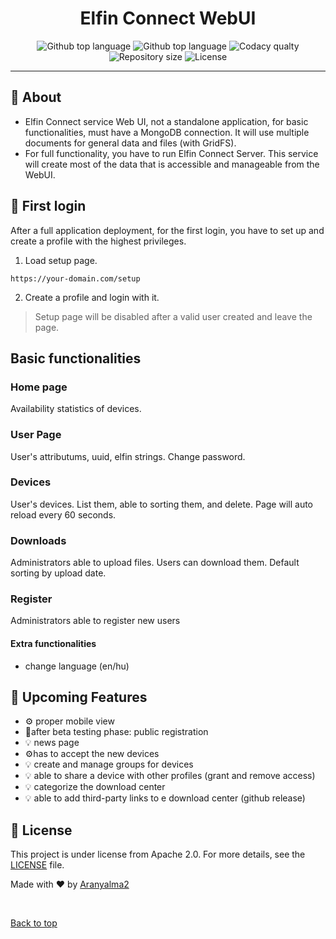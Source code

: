<h1 align="center">Elfin Connect WebUI</h1>
<p align="center">
<img alt="Github top language" src="https://img.shields.io/badge/version-0.1.53-blue">

<img alt="Github top language" src="https://img.shields.io/github/languages/top/Aranyalma2/elfinconnectweb?color=8f3d3d">

<img alt="Codacy qualty" src="https://img.shields.io/codacy/grade/c3979895a7cb4800badebefc286cde5f" />

<img alt="Repository size" src="https://img.shields.io/github/repo-size/Aranyalma2/elfinConnectweb?color=532BEAF">

<img alt="License" src="https://img.shields.io/github/license/Aranyalma2/elfinconnectweb?color=56BEB8">

</p>

<hr>

## :dart: About
* Elfin Connect service Web UI, not a standalone application, for basic functionalities, must have a MongoDB connection. It will use multiple documents for general data and files (with GridFS).
* For full functionality, you have to run Elfin Connect Server. This service will create most of the data that is accessible and manageable from the WebUI.

## :checkered_flag: First login
After a full application deployment, for the first login, you have to set up and create a profile with the highest privileges.
1. Load setup page.
```
https://your-domain.com/setup
```
2. Create a profile and login with it.

>Setup page will be disabled after a valid user created and leave the page.

## Basic functionalities

### Home page
Availability statistics of devices.

### User Page
User's attributums, uuid, elfin strings.
Change password.

### Devices
User's devices. List them, able to sorting them, and delete.
Page will auto reload every 60 seconds.

### Downloads
Administrators able to upload files.
Users can download them.
Default sorting by upload date.

### Register
Administrators able to register new users

#### Extra functionalities
* change language (en/hu)

## :page_with_curl: Upcoming Features
* :gear: proper mobile view
* :pushpin:after beta testing phase: public registration
* :bulb: news page
* :gear:has to accept the new devices 
* :bulb: create and manage groups for devices
* :bulb: able to share a device with other profiles (grant and remove access)
* :bulb: categorize the download center
* :bulb: able to add third-party links to e download center (github release)

## :memo: License

This project is under license from Apache 2.0. For more details, see the [LICENSE](LICENSE.md) file.


Made with :heart: by <a href="https://github.com/Aranyalma2" target="_blank">Aranyalma2</a>

&#xa0;

<a href="#top">Back to top</a>



